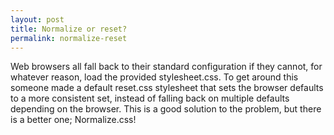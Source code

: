 ```yaml
---
layout: post
title: Normalize or reset?
permalink: normalize-reset
---
```


Web browsers all fall back to their standard configuration if they cannot, for whatever reason, load the provided stylesheet.css. To get around this someone made a default reset.css stylesheet that sets the browser defaults to a more consistent set, instead of falling back on multiple defaults depending on the browser. This is a good solution to the problem, but there is a better one; Normalize.css!